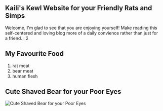 ## Kaili's Kewl Website for your Friendly Rats and Simps

Welcome, I'm glad to see that you are enjoying yourself! Make reading this self-centered and loving blog more of a daily convience rather than just for a friend. : 2

## My Favourite Food
  1. rat meat
  2. bear meat
  3. human flesh

## Cute Shaved Bear for your Poor Eyes

![Cute Shaved Bear for your Poor Eyes](https://qph.fs.quoracdn.net/main-qimg-88f5ec03d2076b58558c2f423bf2ab3b.webp)

